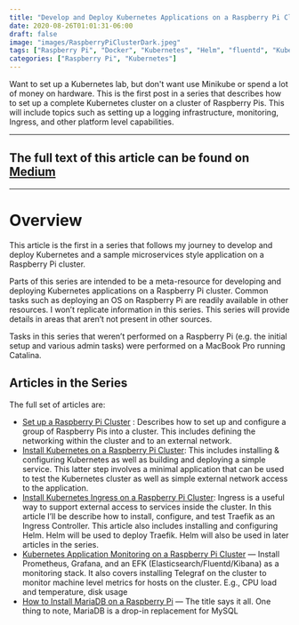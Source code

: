 ```yaml
---
title: "Develop and Deploy Kubernetes Applications on a Raspberry Pi Cluster"
date: 2020-08-26T01:01:31-06:00
draft: false
image: "images/RaspberryPiClusterDark.jpeg"
tags: ["Raspberry Pi", "Docker", "Kubernetes", "Helm", "fluentd", "Kubernetes Ingress", "MySQL", "Grafana", "Prometheus", "Elasticsearch", "Traefik"]
categories: ["Raspberry Pi", "Kubernetes"]
---
```


Want to set up a Kubernetes lab, but don't want use Minikube or spend a lot of money on hardware. This is the first post in a series that describes how to set up a complete Kubernetes cluster on a cluster of Raspberry Pis. This will include topics such as setting up a logging infrastructure, monitoring, Ingress, and other platform level capabilities.
<!--more-->

---

## The full text of this article can be found on [Medium](https://medium.com/better-programming/develop-and-deploy-kubernetes-applications-on-a-raspberry-pi-cluster-fbd4d97a904c?source=friends_link&sk=df18f8cdfc8b90aa25b2b6676346d1ec)

---

# Overview

This article is the first in a series that follows my journey to develop and deploy Kubernetes and a sample microservices style application on a Raspberry Pi cluster.

Parts of this series are intended to be a meta-resource for developing and deploying Kubernetes applications on a Raspberry Pi cluster. Common tasks such as deploying an OS on Raspberry Pi are readily available in other resources. I won’t replicate information in this series. This series will provide details in areas that aren’t not present in other sources.

Tasks in this series that weren’t performed on a Raspberry Pi (e.g. the initial setup and various admin tasks) were performed on a MacBook Pro running Catalina.

## Articles in the Series

The full set of articles are:

* [Set up a Raspberry Pi Cluster](https://medium.com/better-programming/setup-a-raspberry-pi-cluster-ff484a1c6be9) : Describes how to set up and configure a group of Raspberry Pis into a cluster. This includes defining the networking within the cluster and to an external network.
* [Install Kubernetes on a Raspberry Pi Cluster](https://medium.com/better-programming/install-kubernetes-on-a-raspberry-pi-cluster-49ad9a762d08): This includes installing & configuring Kubernetes as well as building and deploying a simple service. This latter step involves a minimal application that can be used to test the Kubernetes cluster as well as simple external network access to the application.
* [Install Kubernetes Ingress on a Raspberry Pi Cluster](https://medium.com/@RichYoungkin/install-kubernetes-ingress-on-a-raspberry-pi-cluster-e8d5086c5009): Ingress is a useful way to support external access to services inside the cluster. In this article I’ll be describe how to install, configure, and test Traefik as an Ingress Controller. This article also includes installing and configuring Helm. Helm will be used to deploy Traefik. Helm will also be used in later articles in the series.
* [Kubernetes Application Monitoring on a Raspberry Pi Cluster](https://medium.com/better-programming/kubernetes-application-monitoring-on-a-raspberry-pi-cluster-fa8f2762b00c) — Install Prometheus, Grafana, and an EFK (Elasticsearch/Fluentd/Kibana) as a monitoring stack. It also covers installing Telegraf on the cluster to monitor machine level metrics for hosts on the cluster. E.g., CPU load and temperature, disk usage
* [How to Install MariaDB on a Raspberry Pi](https://medium.com/better-programming/how-to-install-mysql-on-a-raspberry-pi-ad3f69b4a094) — The title says it all. One thing to note, MariaDB is a drop-in replacement for MySQL
